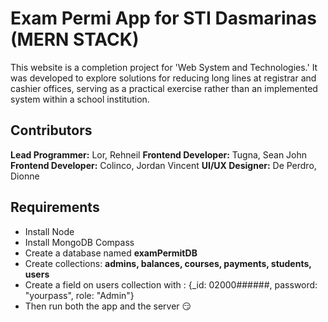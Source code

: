 # Exam Permi App for STI Dasmarinas (MERN STACK)
This website is a completion project for 'Web System and Technologies.' It was developed to explore solutions for reducing long lines at registrar and cashier offices, serving as a practical exercise rather than an implemented system within a school institution.

## Contributors
**Lead Programmer:** Lor, Rehneil
**Frontend Developer:** Tugna, Sean John
**Frontend Developer:** Colinco, Jordan Vincent
**UI/UX Designer:** De Perdro, Dionne

## Requirements
- Install Node
- Install MongoDB Compass
- Create a database named **examPermitDB**
- Create collections: **admins, balances, courses, payments, students, users**
- Create a field on users collection with : {_id: 02000######, password: "yourpass", role: "Admin"}
- Then run both the app and the server 😏
